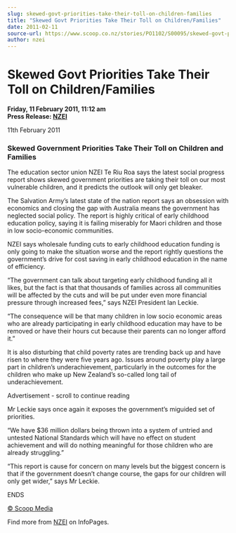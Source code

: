 ```yaml
---
slug: skewed-govt-priorities-take-their-toll-on-children-families
title: "Skewed Govt Priorities Take Their Toll on Children/Families"
date: 2011-02-11
source-url: https://www.scoop.co.nz/stories/PO1102/S00095/skewed-govt-priorities-take-their-toll-on-childrenfamilies.htm
author: nzei
---
```

Skewed Govt Priorities Take Their Toll on Children/Families
===========================================================

**Friday, 11 February 2011, 11:12 am**  
**Press Release: [NZEI](https://info.scoop.co.nz/NZEI)**

11th February 2011

### Skewed Government Priorities Take Their Toll on Children and Families

The education sector union NZEI Te Riu Roa says the latest social progress report shows skewed government priorities are taking their toll on our most vulnerable children, and it predicts the outlook will only get bleaker.

The Salvation Army’s latest state of the nation report says an obsession with economics and closing the gap with Australia means the government has neglected social policy. The report is highly critical of early childhood education policy, saying it is failing miserably for Maori children and those in low socio-economic communities.

NZEI says wholesale funding cuts to early childhood education funding is only going to make the situation worse and the report rightly questions the government’s drive for cost saving in early childhood education in the name of efficiency.

“The government can talk about targeting early childhood funding all it likes, but the fact is that that thousands of families across all communities will be affected by the cuts and will be put under even more financial pressure through increased fees,” says NZEI President Ian Leckie.

“The consequence will be that many children in low socio economic areas who are already participating in early childhood education may have to be removed or have their hours cut because their parents can no longer afford it.”

It is also disturbing that child poverty rates are trending back up and have risen to where they were five years ago. Issues around poverty play a large part in children’s underachievement, particularly in the outcomes for the children who make up New Zealand’s so-called long tail of underachievement.

Advertisement - scroll to continue reading





Mr Leckie says once again it exposes the government’s miguided set of priorities.

“We have $36 million dollars being thrown into a system of untried and untested National Standards which will have no effect on student achievement and will do nothing meaningful for those children who are already struggling.”

“This report is cause for concern on many levels but the biggest concern is that if the government doesn’t change course, the gaps for our children will only get wider,” says Mr Leckie.

ENDS  

[© Scoop Media](http://www.scoop.co.nz/about/terms.html)

Find more from [NZEI](https://info.scoop.co.nz/NZEI) on InfoPages.